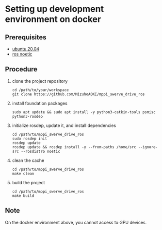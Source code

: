 # Setting up development environment on docker

## Prerequisites
- [ubuntu 20.04](https://releases.ubuntu.com/focal/)
- [ros noetic](https://wiki.ros.org/noetic)

## Procedure
1. clone the project repository
    ```
    cd /path/to/your/workspace
    git clone https://github.com/MizuhoAOKI/mppi_swerve_drive_ros
    ```
1. install foundation packages
    ```
    sudo apt update && sudo apt install -y python3-catkin-tools psmisc python3-rosdep
    ```
1. initialize rosdep, update it, and install dependencies
    ```
    cd /path/to/mppi_swerve_drive_ros
    sudo rosdep init
    rosdep update
    rosdep update && rosdep install -y --from-paths /home/src --ignore-src --rosdistro noetic
    ```
1. clean the cache
    ```
    cd /path/to/mppi_swerve_drive_ros
    make clean
    ```
1. build the project
    ```
    cd /path/to/mppi_swerve_drive_ros
    make build
    ```

## Note
On the docker environment above, you cannot access to GPU devices.
